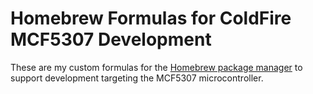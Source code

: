# Homebrew Formulas for ColdFire MCF5307 Development

These are my custom formulas for the [Homebrew package manager](brew.sh)
to support development targeting the MCF5307 microcontroller.

